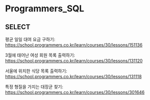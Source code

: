 # Programmers_SQL
## SELECT
평균 일일 대여 요금 구하기: https://school.programmers.co.kr/learn/courses/30/lessons/151136

3월에 태어난 여성 회원 목록 출력하기: https://school.programmers.co.kr/learn/courses/30/lessons/131120

서울에 위치한 식당 목록 출력하기: https://school.programmers.co.kr/learn/courses/30/lessons/131118

특정 형질을 가지는 대장균 찾기: https://school.programmers.co.kr/learn/courses/30/lessons/301646
